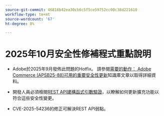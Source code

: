 ```yaml
---
source-git-commit: 46816b42ea30cb6c5f5ce59752cc00c38d221610
workflow-type: tm+mt
source-wordcount: '67'
ht-degree: 0%

---
```

# 2025年10月安全性修補程式重點說明

* Adobe於2025年9月發佈此問題的Hotfix。 請參閱[需要的動作： Adobe Commerce (APSB25-88)可用的重要安全性更新](https://experienceleague.adobe.com/zh-hant/docs/experience-cloud-kcs/kbarticles/ka-27397)知識庫文章以取得詳細資料。<!-- AC-15379 -->

* 開發人員必須檢閱[REST API建構函式引數驗證](https://developer.adobe.com/commerce/php/development/components/web-api/services/#rest-api-constructor-parameter-validation)，以瞭解如何更新擴充功能以符合這些安全性變更。

* CVE-2025-54236的修正可解決REST API弱點。



